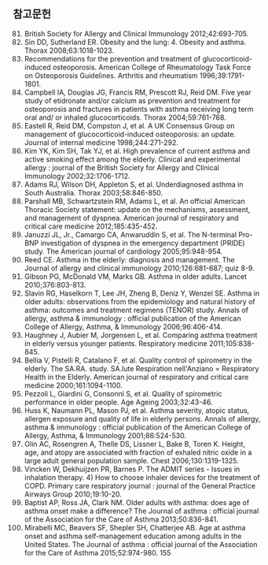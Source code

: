 ## 참고문헌
81. British Society for Allergy and Clinical Immunology 2012;42:693-705.
82. Sin DD, Sutherland ER. Obesity and the lung: 4. Obesity and asthma. Thorax 2008;63:1018-1023.
83. Recommendations for the prevention and treatment of glucocorticoid-induced osteoporosis. American College of Rheumatology Task Force on Osteoporosis Guidelines. Arthritis and rheumatism 1996;39:1791-1801.
84. Campbell IA, Douglas JG, Francis RM, Prescott RJ, Reid DM. Five year study of etidronate and/or calcium as prevention and treatment for osteoporosis and fractures in patients with asthma receiving long term oral and/ or inhaled glucocorticoids. Thorax 2004;59:761-768.
85. Eastell R, Reid DM, Compston J, et al. A UK Consensus Group on management of glucocorticoid-induced osteoporosis: an update. Journal of internal medicine 1998;244:271-292.
86. Kim YK, Kim SH, Tak YJ, et al. High prevalence of current asthma and active smoking effect among the elderly. Clinical and experimental allergy : journal of the British Society for Allergy and Clinical Immunology 2002;32:1706-1712.
87. Adams RJ, Wilson DH, Appleton S, et al. Underdiagnosed asthma in South Australia. Thorax 2003;58:846-850.
88. Parshall MB, Schwartzstein RM, Adams L, et al. An official American Thoracic Society statement: update on the mechanisms, assessment, and management of dyspnea. American journal of respiratory and critical care medicine 2012;185:435-452.
89. Januzzi JL, Jr., Camargo CA, Anwaruddin S, et al. The N-terminal Pro-BNP investigation of dyspnea in the emergency department (PRIDE) study. The American journal of cardiology 2005;95:948-954.
90. Reed CE. Asthma in the elderly: diagnosis and management. The Journal of allergy and clinical immunology 2010;126:681-687; quiz 8-9.
91. Gibson PG, McDonald VM, Marks GB. Asthma in older adults. Lancet 2010;376:803-813.
92. Slavin RG, Haselkorn T, Lee JH, Zheng B, Deniz Y, Wenzel SE. Asthma in older adults: observations from the epidemiology and natural history of asthma: outcomes and treatment regimens (TENOR) study. Annals of allergy, asthma & immunology : official publication of the American College of Allergy, Asthma, & Immunology 2006;96:406-414.
93. Haughney J, Aubier M, Jorgensen L, et al. Comparing asthma treatment in elderly versus younger patients. Respiratory medicine 2011;105:838-845.
94. Bellia V, Pistelli R, Catalano F, et al. Quality control of spirometry in the elderly. The SA.RA. study. SA.lute Respiration nell'Anziano = Respiratory Health in the Elderly. American journal of respiratory and critical care medicine 2000;161:1094-1100.
95. Pezzoli L, Giardini G, Consonni S, et al. Quality of spirometric performance in older people. Age Ageing 2003;32:43-46.
96. Huss K, Naumann PL, Mason PJ, et al. Asthma severity, atopic status, allergen exposure and quality of life in elderly persons. Annals of allergy, asthma & immunology : official publication of the American College of Allergy, Asthma, & Immunology 2001;86:524-530.
97. Olin AC, Rosengren A, Thelle DS, Lissner L, Bake B, Toren K. Height, age, and atopy are associated with fraction of exhaled nitric oxide in a large adult general population sample. Chest 2006;130:1319-1325.
98. Vincken W, Dekhuijzen PR, Barnes P. The ADMIT series - Issues in inhalation therapy. 4) How to choose inhaler devices for the treatment of COPD. Primary care respiratory journal : journal of the General Practice Airways Group 2010;19:10-20.
99. Baptist AP, Ross JA, Clark NM. Older adults with asthma: does age of asthma onset make a difference? The Journal of asthma : official journal of the Association for the Care of Asthma 2013;50:836-841.
100. Mirabelli MC, Beavers SF, Shepler SH, Chatterjee AB. Age at asthma onset and asthma self-management education among adults in the United States. The Journal of asthma : official journal of the Association for the Care of Asthma 2015;52:974-980.
<PAGE>155